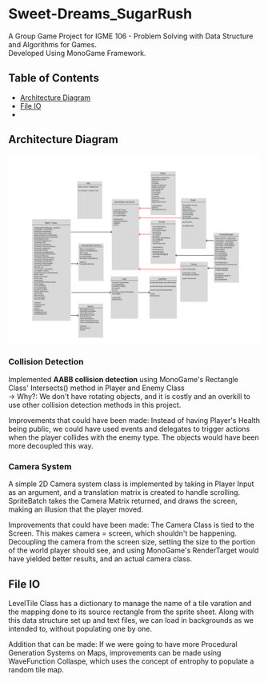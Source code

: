 # Sweet-Dreams_SugarRush
A Group Game Project for IGME 106 - Problem Solving with Data Structure and Algorithms for Games. <br />
Developed Using MonoGame Framework.

## Table of Contents
- [Architecture Diagram](#architecture-diagram)
- [File IO](#file-io)
- 

## Architecture Diagram 
![Architecture Diagram ScreenShot](Images/architectureDiagram.png)

### Collision Detection
Implemented **AABB collision detection** using MonoGame's Rectangle Class' Intersects() method in Player and Enemy Class <br />
-> Why?: We don't have rotating objects, and it is costly and an overkill to use other collision detection methods in this project. 

Improvements that could have been made: Instead of having Player's Health being public, we could have used events and delegates to trigger actions when the player collides with the enemy type. The objects would have been more decoupled this way.

### Camera System
A simple 2D Camera system class is implemented by taking in Player Input as an argument, and a translation matrix is created to handle scrolling. SpriteBatch takes the Camera Matrix returned, and draws the screen, making an illusion that the player moved.

Improvements that could have been made: The Camera Class is tied to the Screen. This makes camera = screen, which shouldn't be happening. Decoupling the camera from the screen size, setting the size to the portion of the world player should see, and using MonoGame's RenderTarget would have yielded better results, and an actual camera class. 

## File IO
LevelTile Class has a dictionary to manage the name of a tile varation and the mapping done to its source rectangle from the sprite sheet. Along with this data structure set up and text files, we can load in backgrounds as we intended to, without populating one by one.

Addition that can be made: If we were going to have more Procedural Generation Systems on Maps, improvements can be made using WaveFunction Collaspe, which uses the concept of entrophy to populate a random tile map.








